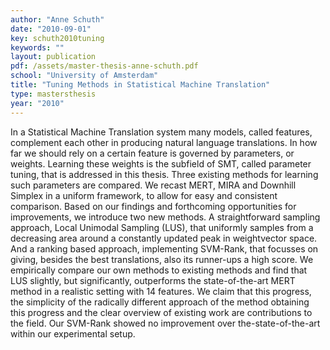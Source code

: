 ```yaml
---
author: "Anne Schuth"
date: "2010-09-01"
key: schuth2010tuning
keywords: ""
layout: publication
pdf: /assets/master-thesis-anne-schuth.pdf
school: "University of Amsterdam"
title: "Tuning Methods in Statistical Machine Translation"
type: mastersthesis
year: "2010"
---
```


In a Statistical Machine Translation system many models, called features, complement each other in producing natural
language translations. In how far we should rely on a certain feature is governed by parameters, or weights. Learning
these weights is the subfield of SMT, called parameter tuning, that is addressed in this thesis. Three existing methods
for learning such parameters are compared. We recast MERT, MIRA and Downhill Simplex in a uniform framework, to allow
for easy and consistent comparison. Based on our findings and forthcoming opportunities for improvements, we introduce
two new methods. A straightforward sampling approach, Local Unimodal Sampling (LUS), that uniformly samples from a
decreasing area around a constantly updated peak in weightvector space. And a ranking based approach, implementing
SVM-Rank, that focusses on giving, besides the best translations, also its runner-ups a high score. We empirically
compare our own methods to existing methods and find that LUS slightly, but significantly, outperforms the
state-of-the-art MERT method in a realistic setting with 14 features. We claim that this progress, the simplicity of the
radically different approach of the method obtaining this progress and the clear overview of existing work are
contributions to the field. Our SVM-Rank showed no improvement over the-state-of-the-art within our experimental setup.
